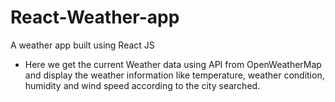 # React-Weather-app
A weather app built using React JS
- Here we get the current Weather data using API from OpenWeatherMap and display the weather information like temperature,  weather condition, humidity and wind speed according to the city searched.
